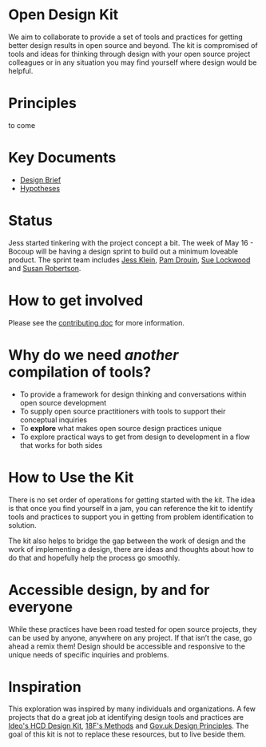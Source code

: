 # Open Design Kit
We aim to collaborate to provide a set of tools and practices for getting better design results in open source and beyond. The kit is compromised of tools and ideas for thinking through design with your open source project colleagues or in any situation you may find yourself where design would be helpful.

# Principles
to come

# Key Documents
- [Design Brief](https://docs.google.com/document/d/1VVnxsAXJ6ZdNwcGVtBU0kzBdBiTxxB-muxrU-UDUN3Y/edit?usp=sharing)
- [Hypotheses](https://github.com/bocoup/opendesignkit/wiki/Hypotheses)

# Status
Jess started tinkering with the project concept a bit. The week of May 16 - Bocoup will be having a design sprint to build out a minimum loveable product. The sprint team includes [Jess Klein](https://github.com/iamjessklein), [Pam Drouin](https://github.com/pamela-drouin), [Sue Lockwood](https://github.com/deathbearbrown) and [Susan Robertson](https://github.com/susanjrobertson).

# How to get involved
Please see the [contributing doc](https://github.com/bocoup/opendesignkit/blob/master/CONTRIBUTING.md) for more information.

# Why do we need *another* compilation of tools?
* To provide a framework for design thinking and conversations within open source development
* To supply open source practitioners with tools to support their conceptual inquiries
* To **explore** what makes open source design practices unique
* To explore practical ways to get from design to development in a flow that works for both sides

# How to Use the Kit
There is no set order of operations for getting started with the kit.  The idea is that once you find yourself in a jam, you can reference the kit to identify tools and practices to support you in getting from problem identification to solution.

The kit also helps to bridge the gap between the work of design and the work of implementing a design, there are ideas and thoughts about how to do that and hopefully help the process go smoothly.


# Accessible design, by and for everyone
While these practices have been road tested for open source projects, they can be used by anyone, anywhere on any project. If that isn’t the case, go ahead a remix them! Design should be accessible and responsive to the unique needs of specific inquiries and problems.


# Inspiration
This exploration was inspired by many individuals and organizations. A few projects that do a great job at identifying design tools and practices are [Ideo's HCD Design Kit](http://www.designkit.org/), [18F's Methods](https://methods.18f.gov/) and [Gov.uk Design Principles](https://www.gov.uk/design-principles). The goal of this kit is not to replace these resources, but to live beside them.
